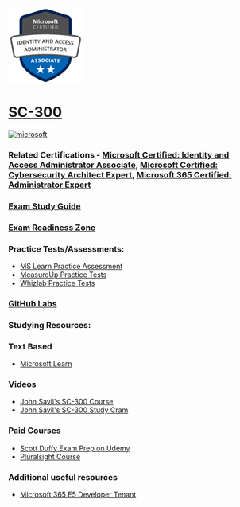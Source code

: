 <img src="/Images/certs/sc-300.png" width="150" height="150">

# [SC-300](https://learn.microsoft.com/certifications/exams/sc-300)

<a href='https://learn.microsoft.com/en-us/certifications/browse/?type=role-based&levels=intermediate' target="_blank"><img alt='microsoft' src='https://img.shields.io/badge/associate-100000?style=for-the-badge&logo=microsoft&logoColor=white&labelColor=0078D4&color=212221'/></a> 

### Related Certifications - [Microsoft Certified: Identity and Access Administrator Associate](https://learn.microsoft.com/en-us/certifications/identity-and-access-administrator), [Microsoft Certified: Cybersecurity Architect Expert](https://learn.microsoft.com/en-us/certifications/cybersecurity-architect-expert), [Microsoft 365 Certified: Administrator Expert](https://learn.microsoft.com/en-us/certifications/m365-enterprise-administrator)


### [Exam Study Guide](https://aka.ms/sc300-studyguide)
### [Exam Readiness Zone](https://learn.microsoft.com/en-us/shows/exam-readiness-zone/preparing-for-sc-300-implement-identities-in-azure-ad-1-of-4/)

### Practice Tests/Assessments:
- [MS Learn Practice Assessment](https://learn.microsoft.com/certifications/exams/sc-300/practice/assessment?assessment-type=practice&assessmentId=60)
- [MeasureUp Practice Tests](https://www.measureup.com/microsoft-practice-test-sc-300-microsoft-identity-and-access-administrator.html)
- [Whizlab Practice Tests](https://www.whizlabs.com/microsoft-identity-and-access-administrator-sc-300/)

### [GitHub Labs](https://aka.ms/sc300labs)

### Studying Resources:

### Text Based
- [Microsoft Learn](https://learn.microsoft.com/certifications/exams/sc-300)
### Videos
- [John Savil's SC-300 Course](https://www.youtube.com/watch?v=LGpgqRVG65g&list=PLlVtbbG169nGj4rfaMUQiKiBZNDlxoo0y)
- [John Savil's SC-300 Study Cram](https://www.youtube.com/watch?v=LGpgqRVG65g&pp=ygUNc2MgMzAwIGNvdXJzZQ%3D%3D)
### Paid Courses
- [Scott Duffy Exam Prep on Udemy](https://www.udemy.com/course/sc300-azure/)
- [Pluralsight Course](https://www.pluralsight.com/paths/microsoft-identity-and-access-administrator-sc-300)
### Additional useful resources
- [Microsoft 365 E5 Developer Tenant](https://developer.microsoft.com/en-us/microsoft-365/dev-program)
